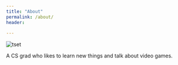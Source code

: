 ```yaml
---
title: "About"
permalink: /about/
header:
  
---
```

![tset](/images/profile_picture.JPG)

A CS grad who likes to learn new things and talk about video games.
